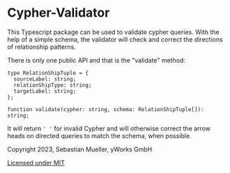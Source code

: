 # Cypher-Validator

This Typescript package can be used to validate cypher queries. With the help of a simple schema, the validator will check and correct the directions of relationship patterns. 

There is only one public API and that is the "validate" method:

```
type RelationShipTuple = {
  sourceLabel: string;
  relationShipType: string;
  targetLabel: string;
};

function validate(cypher: string, schema: RelationShipTuple[]): string;
```

It will return `' '` for invalid Cypher and will otherwise correct the arrow heads on directed queries to match the schema, when possible.

Copyright 2023, Sebastian Mueller, yWorks GmbH

[Licensed under MIT](license.md)